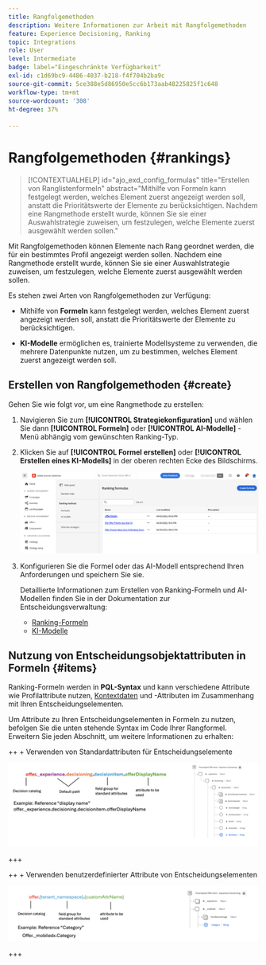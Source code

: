 ```yaml
---
title: Rangfolgemethoden
description: Weitere Informationen zur Arbeit mit Rangfolgemethoden
feature: Experience Decisioning, Ranking
topic: Integrations
role: User
level: Intermediate
badge: label="Eingeschränkte Verfügbarkeit"
exl-id: c1d69bc9-4486-4037-b218-f4f704b2ba9c
source-git-commit: 5ce388e5d86950e5cc6b173aab48225825f1c648
workflow-type: tm+mt
source-wordcount: '308'
ht-degree: 37%

---
```


# Rangfolgemethoden {#rankings}

>[!CONTEXTUALHELP]
>id="ajo_exd_config_formulas"
>title="Erstellen von Ranglistenformeln"
>abstract="Mithilfe von Formeln kann festgelegt werden, welches Element zuerst angezeigt werden soll, anstatt die Prioritätswerte der Elemente zu berücksichtigen. Nachdem eine Rangmethode erstellt wurde, können Sie sie einer Auswahlstrategie zuweisen, um festzulegen, welche Elemente zuerst ausgewählt werden sollen."

Mit Rangfolgemethoden können Elemente nach Rang geordnet werden, die für ein bestimmtes Profil angezeigt werden sollen. Nachdem eine Rangmethode erstellt wurde, können Sie sie einer Auswahlstrategie zuweisen, um festzulegen, welche Elemente zuerst ausgewählt werden sollen.

Es stehen zwei Arten von Rangfolgemethoden zur Verfügung:

* Mithilfe von **Formeln** kann festgelegt werden, welches Element zuerst angezeigt werden soll, anstatt die Prioritätswerte der Elemente zu berücksichtigen.

* **KI-Modelle** ermöglichen es, trainierte Modellsysteme zu verwenden, die mehrere Datenpunkte nutzen, um zu bestimmen, welches Element zuerst angezeigt werden soll.

## Erstellen von Rangfolgemethoden {#create}

Gehen Sie wie folgt vor, um eine Rangmethode zu erstellen:

1. Navigieren Sie zum **[!UICONTROL Strategiekonfiguration]** und wählen Sie dann **[!UICONTROL Formeln]** oder **[!UICONTROL AI-Modelle]** -Menü abhängig vom gewünschten Ranking-Typ.

1. Klicken Sie auf **[!UICONTROL Formel erstellen]** oder **[!UICONTROL Erstellen eines KI-Modells]** in der oberen rechten Ecke des Bildschirms.

   ![](assets/ranking-create.png)

1. Konfigurieren Sie die Formel oder das AI-Modell entsprechend Ihren Anforderungen und speichern Sie sie.

   Detaillierte Informationen zum Erstellen von Ranking-Formeln und AI-Modellen finden Sie in der Dokumentation zur Entscheidungsverwaltung:

   * [Ranking-Formeln](../offers/ranking/create-ranking-formulas.md)
   * [KI-Modelle](../offers/ranking/ai-models.md)


## Nutzung von Entscheidungsobjektattributen in Formeln {#items}

Ranking-Formeln werden in **PQL-Syntax** und kann verschiedene Attribute wie Profilattribute nutzen, [Kontextdaten](context-data.md) und -Attributen im Zusammenhang mit Ihren Entscheidungselementen.

Um Attribute zu Ihren Entscheidungselementen in Formeln zu nutzen, befolgen Sie die unten stehende Syntax im Code Ihrer Rangformel. Erweitern Sie jeden Abschnitt, um weitere Informationen zu erhalten:

++ + Verwenden von Standardattributen für Entscheidungselemente

![](assets/formula-attribute.png)

+++

++ + Verwenden benutzerdefinierter Attribute von Entscheidungselementen

![](assets/formula-attribute-custom.png)

+++
